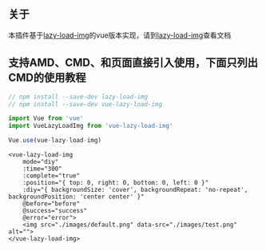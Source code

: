 ## 关于
本插件基于[lazy-load-img](https://github.com/lzxb/lazy-load-img)的vue版本实现，请到[lazy-load-img](https://github.com/lzxb/lazy-load-img)查看文档

## 支持AMD、CMD、和页面直接引入使用，下面只列出CMD的使用教程
```javascript
// npm install --save-dev lazy-load-img 
// npm install --save-dev vue-lazy-load-img

import Vue from 'vue'
import VueLazyLoadImg from 'vue-lazy-load-img'

Vue.use(vue-lazy-load-img)

```
```vue
<vue-lazy-load-img 
    mode="diy"
    :time="300"
    :complete="true"
    :position="{ top: 0, right: 0, bottom: 0, left: 0 }"
    :diy="{ backgroundSize: 'cover', backgroundRepeat: 'no-repeat', backgroundPosition: 'center center' }"
    @before="before" 
    @success="success" 
    @error="error">
    <img src="./images/default.png" data-src="./images/test.png" alt="">
</vue-lazy-load-img>
```
